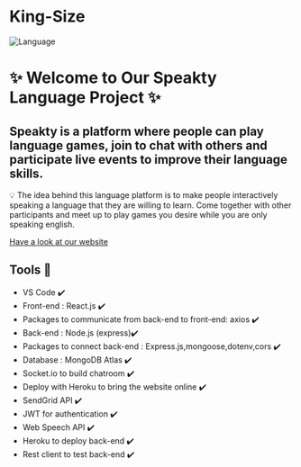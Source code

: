 # King-Size
![Language](public/images/logo_size.jpg)


# ✨ Welcome to Our Speakty Language Project ✨


## Speakty is a platform where people can play language games, join to chat with others and participate live events to improve their language skills.

💡 The idea behind this language platform is to make people interactively speaking a language that they are willing to learn. 
Come together with other participants and meet up to play games you desire while you are only speaking english.


[Have a look at our website ](https://speakty.netlify.app/)

## Tools 🔧
* VS Code ✔️
* Front-end : React.js  ✔️
* Packages to communicate from back-end to front-end: axios ✔️
* Back-end : Node.js (express)✔️
* Packages to connect back-end : Express.js,mongoose,dotenv,cors ✔️
* Database : MongoDB  Atlas ✔️
* Socket.io to build chatroom ✔️
* Deploy with Heroku to bring the website online ✔️
* SendGrid API ✔️
* JWT for authentication ✔️
* Web Speech API ✔️
* Heroku to deploy back-end ✔️
* Rest client to test back-end ✔️






